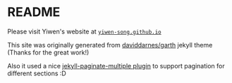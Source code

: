 # README

Please visit Yiwen's website at [`yiwen-song.github.io`](yiwen-song.github.io)

This site was originally generated from [daviddarnes/garth](https://github.com/daviddarnes/garth) jekyll theme (Thanks for the great work!)

Also it used a nice [jekyll-paginate-multiple plugin](https://github.com/scandio/jekyll-paginate-multiple) to support pagination for different sections :D
